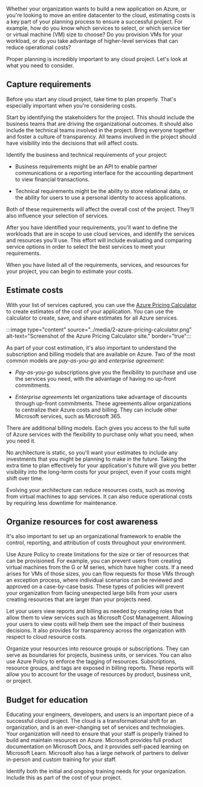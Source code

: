 Whether your organization wants to build a new application on Azure, or you're looking to move an entire datacenter to the cloud, estimating costs is a key part of your planning process to ensure a successful project. For example, how do you know which services to select, or which service tier or virtual machine (VM) size to choose? Do you provision VMs for your workload, or do you take advantage of higher-level services that can reduce operational costs?

Proper planning is incredibly important to any cloud project. Let's look at what you need to consider.

## Capture requirements

Before you start any cloud project, take time to plan properly. That's especially important when you're considering costs.

Start by identifying the stakeholders for the project. This should include the business teams that are driving the organizational outcomes. It should also include the technical teams involved in the project. Bring everyone together and foster a culture of transparency. All teams involved in the project should have visibility into the decisions that will affect costs.

Identify the business and technical requirements of your project:

- Business requirements might be an API to enable partner communications or a reporting interface for the accounting department to view financial transactions.

- Technical requirements might be the ability to store relational data, or the ability for users to use a personal identity to access applications.

Both of these requirements will affect the overall cost of the project. They'll also influence your selection of services.

After you have identified your requirements, you'll want to define the workloads that are in scope to use cloud services, and identify the services and resources you'll use. This effort will include evaluating and comparing service options in order to select the best services to meet your requirements.

When you have listed all of the requirements, services, and resources for your project, you can begin to estimate your costs.

## Estimate costs

With your list of services captured, you can use the [Azure Pricing Calculator](https://azure.microsoft.com/pricing/calculator/?azure-portal=true) to create estimates of the cost of your application. You can use the calculator to create, save, and share estimates for all Azure services. 

:::image type="content" source="../media/2-azure-pricing-calculator.png" alt-text="Screenshot of the Azure Pricing Calculator site." border="true":::

As part of your cost estimation, it's also important to understand the subscription and billing models that are available on Azure. Two of the most common models are *pay-as-you-go* and *enterprise agreement*:

- *Pay-as-you-go* subscriptions give you the flexibility to purchase and use the services you need, with the advantage of having no up-front commitments.

- *Enterprise agreements* let organizations take advantage of discounts through up-front commitments. These agreements allow organizations to centralize their Azure costs and billing. They can include other Microsoft services, such as Microsoft 365.

There are additional billing models. Each gives you access to the full suite of Azure services with the flexibility to purchase only what you need, when you need it.

No architecture is static, so you'll want your estimates to include any investments that you might be planning to make in the future. Taking the extra time to plan effectively for your application's future will give you better visibility into the long-term costs for your project, even if your costs might shift over time.

Evolving your architecture can reduce resources costs, such as moving from virtual machines to app services. It can also reduce operational costs by requiring less downtime for maintenance.

## Organize resources for cost awareness

It's also important to set up an organizational framework to enable the control, reporting, and attribution of costs throughout your environment.

Use Azure Policy to create limitations for the size or tier of resources that can be provisioned. For example, you can prevent users from creating virtual machines from the G or M series, which have higher costs. If a need arises for VMs of those sizes, you can flow requests for those VMs through an exception process, where individual scenarios can be reviewed and approved on a case-by-case basis. These types of policies will prevent your organization from facing unexpected large bills from your users creating resources that are larger than your projects need.

Let your users view reports and billing as needed by creating roles that allow them to view services such as Microsoft Cost Management. Allowing your users to view costs will help them see the impact of their business decisions. It also provides for transparency across the organization with respect to cloud resource costs.

Organize your resources into resource groups or subscriptions. They can serve as boundaries for projects, business units, or services. You can also use Azure Policy to enforce the tagging of resources. Subscriptions, resource groups, and tags are exposed in billing reports. These reports will allow you to account for the usage of resources by product, business unit, or project.

## Budget for education

Educating your engineers, developers, and users is an important piece of a successful cloud project. The cloud is a transformational shift for an organization, and is an ever-changing set of services and technologies. Your organization will need to ensure that your staff is properly trained to build and maintain resources on Azure. Microsoft provides full product documentation on Microsoft Docs, and it provides self-paced learning on Microsoft Learn. Microsoft also has a large network of partners to deliver in-person and custom training for your staff.

Identify both the initial and ongoing training needs for your organization. Include this as part of the cost of your project.
